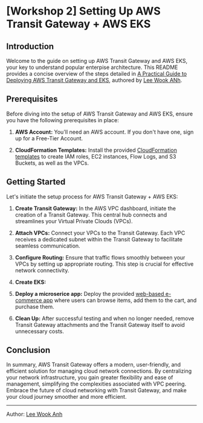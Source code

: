 # [Workshop 2] Setting Up AWS Transit Gateway + AWS EKS

## Introduction

Welcome to the guide on setting up AWS Transit Gateway and AWS EKS, your key to understand popular enterpise architecture. This README provides a concise overview of the steps detailed in [A Practical Guide to Deploying AWS Transit Gateway and EKS](https://google.com), authored by [Lee Wook ANh](https://www.linkedin.com/in/leewookanh/).

## Prerequisites

Before diving into the setup of AWS Transit Gateway and AWS EKS, ensure you have the following prerequisites in place:

1. **AWS Account:** You'll need an AWS account. If you don't have one, sign up for a Free-Tier Account.

2. **CloudFormation Templates:** Install the provided [CloudFormation templates](./pre-requisites.yaml) to create IAM roles, EC2 instances, Flow Logs, and S3 Buckets, as well as the VPCs.


## Getting Started

Let's initiate the setup process for AWS Transit Gateway + AWS EKS:

1. **Create Transit Gateway:** In the AWS VPC dashboard, initiate the creation of a Transit Gateway. This central hub connects and streamlines your Virtual Private Clouds (VPCs).

2. **Attach VPCs:** Connect your VPCs to the Transit Gateway. Each VPC receives a dedicated subnet within the Transit Gateway to facilitate seamless communication.

3. **Configure Routing:** Ensure that traffic flows smoothly between your VPCs by setting up appropriate routing. This step is crucial for effective network connectivity.

4. **Create EKS:**

5. **Deploy a microserice app:** Deploy the provided [web-based e-commerce app](https://github.com/GoogleCloudPlatform/microservices-demo) where users can browse items, add them to the cart, and purchase them.  

6. **Clean Up:** After successful testing and when no longer needed, remove Transit Gateway attachments and the Transit Gateway itself to avoid unnecessary costs.

## Conclusion

In summary, AWS Transit Gateway offers a modern, user-friendly, and efficient solution for managing cloud network connections. By centralizing your network infrastructure, you gain greater flexibility and ease of management, simplifying the complexities associated with VPC peering. Embrace the future of cloud networking with Transit Gateway, and make your cloud journey smoother and more efficient.

---

Author: [Lee Wook Anh](https://www.linkedin.com/in/leewookanh/)